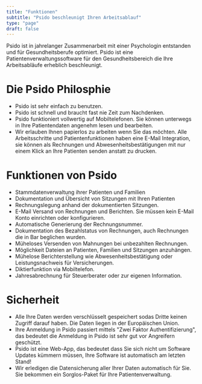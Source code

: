 ```yaml
---
title: "Funktionen"
subtitle: "Psido beschleunigt Ihren Arbeitsablauf"
type: "page"
draft: false
---
```


Psido ist in jahrelanger Zusammenarbeit mit einer Psychologin entstanden und für Gesundheitsberufe optimiert. Psido ist eine Patientenverwaltungssoftware für den Gesundheitsbereich die Ihre Arbeitsabläufe erheblich beschleunigt.

# Die Psido Philosphie

- Psido ist sehr einfach zu benutzen.
- Psido ist schnell und braucht fast nie Zeit zum Nachdenken.
- Psido funktioniert vollwertig auf Mobiltelefonen. Sie können unterwegs in Ihre Patientendaten angenehm lesen und bearbeiten.
- Wir erlauben Ihnen papierlos zu arbeiten wenn Sie das möchten. Alle Arbeitsschritte und Patientenfunktionen haben eine E-Mail Integration, sie können als Rechnungen und Abwesenheitsbestätigungen mit nur einem Klick an Ihre Patienten senden anstatt zu drucken.

# Funktionen von Psido

- Stammdatenverwaltung ihrer Patienten und Familien
- Dokumentation und Übersicht von Sitzungen mit Ihren Patienten
- Rechnungslegung anhand der dokumentierten Sitzungen.
- E-Mail Versand von Rechnungen und Berichten. Sie müssen kein E-Mail Konto einrichten oder konfigurieren.
- Automatische Generierung der Rechnungsnummer.
- Dokumentation des Bezahlstatus von Rechnungen, auch Rechnungen die in Bar beglichen wurden.
- Müheloses Versenden von Mahnungen bei unbezahlten Rechnungen.
- Möglichkeit Dateien an Patienten, Familien und Sitzungen anzuhängen.
- Mühelose Berichterstellung wie Abwesenheitsbestätigung oder Leistungsnachweis für Versicherungen.
- Diktierfunktion via Mobiltelefon.
- Jahresabrechnung für Steuerberater oder zur eigenen Information.

# Sicherheit

- Alle Ihre Daten werden verschlüsselt gespeichert sodas Dritte keinen Zugriff darauf haben. Die Daten liegen in der Europäischen Union.
- Ihre Anmeldung in Psido passiert mittels "Zwei Faktor Authentifizierung", das bedeutet die Anmeldung in Psido ist sehr gut vor Angreifern geschützt.
- Psido ist eine Web-App, das bedeutet dass Sie sich nicht um Software Updates kümmern müssen, Ihre Software ist automatisch am letzten Stand!
- Wir erledigen die Datensicherung aller Ihrer Daten automatisch für Sie. Sie bekommen ein Sorglos-Paket für Ihre Patientenverwaltung.
